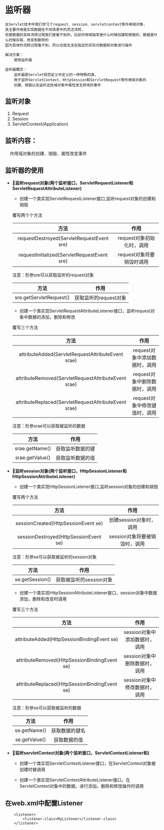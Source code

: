 # 监听器
    在Servlet技术中我们学习了request、session、servletcontext等作用域对象，
    其主要作用是实现数据在不同场景中的灵活流转，
    但是数据的具体流转过程我们是看不到的，比如作用域独享是什么时候创建和销毁的，数据是什么时候存取、改变和删除的
    因为具体的流转过程看不到，所以也就无法在指定的实际对数据和对象进行操作
    
    解决方案：
        使用监听器
        
    监听器概念：
        监听器是Servlet规范定义中定义的一种特殊的类，
        用于监听ServletContext、HttpSession和ServletRequest等作用域对象的
        创建、销毁以及监听这些域对象中属性发生修改的事件

## 监听对象
1. Request
2. Session
3. ServletContext(Application)

## 监听内容：

&nbsp;&nbsp;&nbsp;&nbsp;作用域对象的创建、销毁、属性改变事件

## 监听器的使用

- :bear:**监听request对象(两个监听接口，ServletRequestListener和ServletRequestAttributeListener)**

    - 创建一个类实现ServletRequestListener接口,监听request对象的创建和销毁

    覆写两个个方法

    方法|作用
    |:--:|:--:
    requestDestroyed(ServletRequestEvent sre)|request对象初始化时，调用
    requestInitialized(ServletRequestEvent sre)|request对象将要销毁时调用
    
    注意：形参sre可以获取监听的request对象
    
    方法|作用
    |:--:|:--:
    sre.getServletRequest()|获取监听的request对象
    
    - 创建一个类实现ServletRequestAttributeListener接口，监听request对象中数据的添加，删除和修改
    
    覆写三个方法
    
    方法|作用
    |:--:|:--:
    attributeAdded(ServletRequestAttributeEvent srae)|request对象中添加数据时，调用
    attributeRemoved(ServletRequestAttributeEvent srae)|request对象中删除数据时，调用
    attributeReplaced(ServletRequestAttributeEvent srae)|request对象中修改键值时，调用
    
    注意：形参srae可以获取被监听的数据
    
    方法|作用
    |:--:|:--:
    srae.getName()|获取监听数据的键
    srae.getValue()|获取监听数据的值
    
- :bear:**监听session对象(两个监听接口，HttpSessionListener和HttpSessionAttributeListener)**

    - 创建一个类实现HttpSessionListener接口,监听session对象的创建和销毁 
    
    覆写两个方法
    
    方法|作用
    |:--:|:--:
    sessionCreated(HttpSessionEvent se)|创建session对象时，调用
    sessionDestroyed(HttpSessionEvent se)|session对象将要被销毁时，调用
    
    注意：形参se可以获取被监听的session对象
    
    方法|作用
    |:--:|:--:
    se.getSession()|获取被监听的session对象
    
    - 创建一个类实现HttpSessionAttributeListener接口，session对象中数据添加，删除和改变时调用
    
    覆写三个方法
    
    方法|作用
    |:--:|:--:
    attributeAdded(HttpSessionBindingEvent se)|session对象中添加数据时，调用
    attributeRemoved(HttpSessionBindingEvent se)|session对象中删除数据时，调用
    attributeReplaced(HttpSessionBindingEvent se)|session对象中修改数据时，调用
    
    注意：形参se可以获取被监听的数据
    
    方法|作用
    |:--:|:--:
    se.getName()|获取数据的键名
    se.getValue()|获取数据的值

- :bear:**监听servletContext对象(两个监听接口，ServletContextListener和)**
    
    - 创建一个类实现ServletContextListener接口，在ServletContext对象被创建时被调用
    
    - 创建一个类实现ServletContextAttributeListener接口，在ServletContext对象中的数据，进行添加，删除和修改操作时调用


## 在web.xml中配置Listener

```
    <listener>
        <listener-class>MyListener</listener-class>
    </listener>
```



